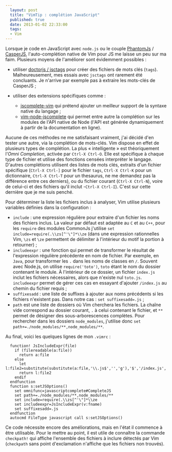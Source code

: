 ```yaml
---
  layout: post
  title: "VimTip : complétion JavaScript"
  published: true
  date: 2013-01-02 22:33:00
  tags:
  - Vim
---
```



Lorsque je code en JavaScript avec `node.js` ou le couple [PhantomJs](http://phantomjs.org/) / [CasperJS](http://casperjs.org), l'auto-complétion native de Vim pour JS me laisse un peu sur ma faim. Plusieurs moyens de l'améliorer sont évidemment possibles :

 - utiliser [doctorjs / jsctags](https://github.com/mozilla/doctorjs) pour créer des fichiers de mots clés (`tags`). Malheureusement, mes essais avec `jsctags` ont rarement été concluants. Je n'arrive par exemple pas à extraire les mots-clés de CasperJS ;

 - utiliser des extensions spécifiques comme :
   - [jscomplete-vim](https://github.com/teramako/jscomplete-vim) qui prétend ajouter un meilleur support de la syntaxe native du langage ;
   - [vim-node-jscomplete](https://github.com/myhere/vim-nodejs-complete) qui permet entre autre la complétion sur les modules de l'API native de Node (l'API est générée dynamiquement à partir de la documentation en ligne).

Aucune de ces méthodes ne me satisfaisant vraiment, j'ai décidé d'en tester une autre, via la complétion de mots-clés. Vim dispose en effet de plusieurs types de complétion. La plus « intelligente » est théoriquement l'*Omni Completion*, activée par `Ctrl-X Ctrl-O`. Elle est spécifique à chaque type de fichier et utilise des fonctions censées interpréter le langage. D'autres complétions utilisent des listes de mots clés, extraits d'un fichier spécifique (`Ctrl-X Ctrl-]` pour le fichier `tags`, `Ctrl-X Ctrl-K` pour un dictionnaire, `Ctrl-X Ctrl-T` pour un thesaurus, ne me demandez pas la différence entre ces derniers), ou du fichier courant (`Ctrl-X Ctrl-N`), voire de celui-ci et des fichiers qu'il inclut -`Ctrl-X Ctrl-I`). C'est sur cette dernière que je me suis penché.

Pour déterminer la liste les fichiers inclus à analyser, Vim utilise plusieurs variables définies dans la configuration :

 - `include` : une expression régulière pour extraire d'un fichier les noms des fichiers inclus. La valeur par défaut est adaptée au `C` et au `C++`, pour les `require` des modules CommonJs j'utilise  `set include=require(.\\zs[^'\"]*\\ze` (dans une expression rationnelles Vim, `\zs` et `\ze` permettent de délimiter à l'intérieur du motif la portion à retourner) ;
 - `includeexpr` : une fonction qui permet de transformer le résultat de l'expression régulière précédente en nom de fichier. Par exemple, en `Java`, pour transformer les `.` dans les noms de classes en `/`. Souvent avec Node.js, on utilise `require('toto')`, `toto` étant le nom du dossier contenant le module. À l'intérieur de ce dossier, un fichier `index.js` inclut les fichiers nécessaires, alors que n'existe nul `toto.js`. `includeexpr` permet de gérer ces cas en essayant d'ajouter `/index.js` au chemin du fichier requis ;
 - `suffixesadd` : une liste de suffixes à ajouter aux noms précédents si les fichiers n'existent pas. Dans notre cas : `set suffixesadd=.js` ;
 - `path` est une liste de dossiers où Vim cherchera les fichiers. La chaîne vide correspond au dossier courant, `.` à celui contenant le fichier, et `**` permet de désigner des sous-arborescences complètes. Pour rechercher dans les dossiers `node_modules`, j'utilise donc `set path+=./node_modules/**,node_modules/**`.

Au final, voici les quelques lignes de mon `.vimrc` :


      function! JsIncludeExpr(file)
        if (filereadable(a:file)) 
          return a:file
        else
          let l:file2=substitute(substitute(a:file,'\\.js$','','g'),'$','/index.js','g')
          return l:file2
        endif
      endfunction
      function s:setJSOptions()
        set omnifunc=javascriptcomplete#CompleteJS
        set path+=./node_modules/**,node_modules/**
        set include=require(.\\zs[^'\"]*\\ze
        set includeexpr=JsIncludeExpr(v:fname)
        set suffixesadd=.js
      endfunction
      autocmd FileType javascript call s:setJSOptions()

Ce code nécessite encore des améliorations, mais en l'état il commence à être utilisable. Pour le mettre au point, il est utile de connaître la commande `checkpath!` qui affiche l'ensemble des fichiers à inclure détectés par Vim (`checkpath` sans point d'exclamation n'affiche que les fichiers non trouvés).
